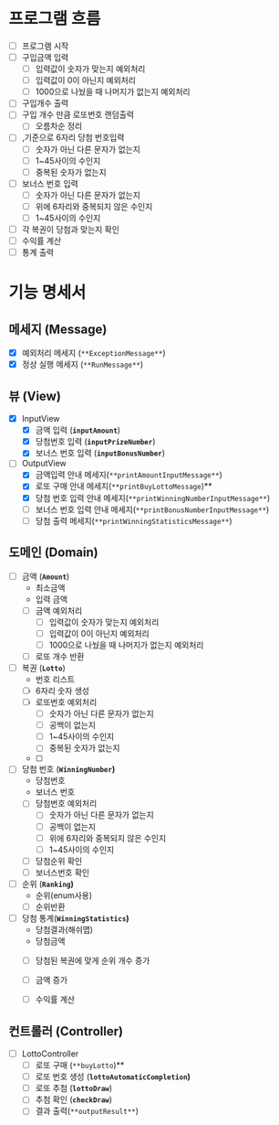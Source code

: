 # **프로그램 흐름**

- [ ]  프로그램 시작
- [ ]  구입금액 입력
    - [ ]  입력값이 숫자가 맞는지 예외처리
    - [ ]  입력값이 0이 아닌지 예외처리
    - [ ]  1000으로 나눴을 때 나머지가 없는지 예외처리
- [ ]  구입개수 출력
- [ ]  구입 개수 만큼 로또번호 랜덤출력
    - [ ]  오름차순 정리
- [ ]  ,기준으로 6자리 당첨 번호입력
    - [ ]  숫자가 아닌 다른 문자가 없는지
    - [ ]  1~45사이의 수인지
    - [ ]  중복된 숫자가 없는지
- [ ]  보너스 번호 입력
    - [ ]  숫자가 아닌 다른 문자가 없는지
    - [ ]  위에 6자리와 중복되지 않은 수인지
    - [ ]  1~45사이의 수인지
- [ ]  각 복권이 당첨과 맞는지 확인
- [ ]  수익률 계산
- [ ]  통계 출력

# **기능 명세서**

## 메세지 **(Message)**

- [x]  예외처리 메세지 (`**ExceptionMessage**`)
- [x]  정상 실행 메세지 (`**RunMessage**`)

## **뷰 (View)**

- [x]  InputView
    - [x]  금액 입력 (**`inputAmount`**)
    - [x]  당첨번호 입력 (**`inputPrizeNumber`**)
    - [x]  보너스 번호 입력 (**`inputBonusNumber`**)
- [ ]  OutputView
    - [x]  금액입력 안내 메세지(`**printAmountInputMessage**`)
    - [x]  로또 구매 안내 메세지(`**printBuyLottoMessage`)**
    - [x]  당첨 번호 입력 안내 메세지(`**printWinningNumberInputMessage**`)
    - [ ]  보너스 번호 입력 안내 메세지(`**printBonusNumberInputMessage**`)
    - [ ]  당첨 출력 메세지(`**printWinningStatisticsMessage**`)

## **도메인 (Domain)**

- [ ]  금액 (**`Amount`**)
    - 최소금액
    - 입력 금액
    - [ ]  금액 예외처리
        - [ ]  입력값이 숫자가 맞는지 예외처리
        - [ ]  입력값이 0이 아닌지 예외처리
        - [ ]  1000으로 나눴을 때 나머지가 없는지 예외처리
    - [ ]  로또 개수 반환
- [ ]  복권 (**`Lotto`**)
    - 번호 리스트
    - [ ]  6자리 숫자 생성
    - [ ]  로또번호 예외처리
        - [ ]  숫자가 아닌 다른 문자가 없는지
        - [ ]  공백이 없는지
        - [ ]  1~45사이의 수인지
        - [ ]  중복된 숫자가 없는지
    - [ ] 
- [ ]  당첨 번호 (**`WinningNumber`)**
    - 당첨번호
    - 보너스 번호
    - [ ]  당첨번호 예외처리
        - [ ]  숫자가 아닌 다른 문자가 없는지
        - [ ]  공백이 없는지
        - [ ]  위에 6자리와 중복되지 않은 수인지
        - [ ]  1~45사이의 수인지
    - [ ]  당첨순위 확인
    - [ ]  보너스번호 확인
- [ ]  순위 (**`Ranking`)**
    - 순위(enum사용)
    - [ ]  순위반환
- [ ]  당첨 통계(**`WinningStatistics`)**
    - 당첨결과(해쉬맵)
    - 당첨금액
    - [ ]  당첨된 복권에 맞게 순위 개수 증가
    - [ ]  금액 증가
    - [ ]  수익률 계산


## **컨트롤러 (Controller)**

- [ ]  LottoController
    - [ ]  로또 구매 (`**buyLotto`)**
    - [ ]  로또 번호 생성 (**`lottoAutomaticCompletion`)**
    - [ ]  로또 추첨 (**`lottoDraw`**)
    - [ ]  추첨 확인 (**`checkDraw`**)
    - [ ]  결과 출력(`**outputResult**`)